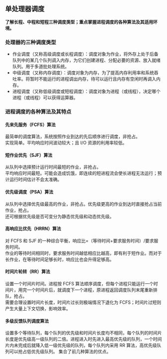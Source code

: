 ## 单处理器调度
**了解长程、中程和短程三种调度类型；重点掌握进程调度的各种算法及其适用环境。**

### 处理器的三种调度类型
* 作业调度（又称高级调度或长程调度）：调度对象为作业，将外存上处于后备队列中的某几个队列调入内存，为它们创建进程、分配必要的资源、放入就绪队列。用于多道批处理系统。
* 中级调度（又称内存调度）：调度对象为内存，为了提高内存利用率和系统吞吐率。将暂时不能运行的进程调出内存，待可以运行且内存有空闲时再调入内存。
* 进程调度（又称低级调度或短程调度）：调度对象为进程（或线程），决定哪个进程（或线程）可以获得运算器。

### 进程调度的各种算法及其特点
#### 先来先服务（FCFS）算法
最简单的调度算法，系统按照作业到达的先后顺序进行调度，非抢占。  
实现简单。平均响应时间波动较大；且 I/O 资源的利用率较低。

#### 短作业优先（SJF）算法
从队列中选择预计运行时间最短的作业，非抢占。  
平均响应时间最短。可能会造成饥饿，即连续的短进程流会使长进程无法运行；预计运行时间估计不会太准确。

#### 优先级调度（PSA）算法
从队列中选择优先级最高的作业，非抢占。优先级更高的作业到达时直接抢占当前作业，抢占。  
还可根据优先级是否可变分为静态优先级和动态优先级。

#### 高响应比优先（HRRN）算法
对 FCFS 和 SJF 的一种综合平衡，响应比=（等待时间+要求服务时间）/要求服务时间。  
作业的等待时间相同时，要求服务时间越低相应比越高，即有利于短作业。而对于长作业，在等待时间足够长时，响应比也会升得足够高。

#### 时间片轮转（RR）算法
设置一个时间片时间。进程按 FCFS 算法顺序调度，但每个进程只能运行一个时间片，用完一个时间片后，就调度下一个进程，原进程返回调度队列末尾重新排队，抢占。  
需要合理设置时间片长度，时间片过长则极端情况下退化为 FCFS；时间片过短则产生大量上下文切换，影响效率。

#### 多级反馈队列调度算法
设置多个等待队列，每个队列的优先级和时间片长度均不相同，每个队列的时间片长度是优先级高一级队列的二倍。进程进入时先进入最高优先级的队列，一个时间片内未完成后就降入低一级优先级的队列，每个队列内采用 RR 算法，高优先级队列可以抢占低优先级队列。
集合了前几种算法的优点。
